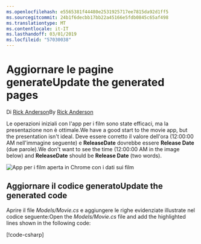 ```yaml
---
ms.openlocfilehash: e5565381f44480e2531925717ee7815da92d1ff5
ms.sourcegitcommit: 24b1f6decbb17bb22a45166e5fdb0845c65af498
ms.translationtype: MT
ms.contentlocale: it-IT
ms.lasthandoff: 03/01/2019
ms.locfileid: "57030038"
---
```

# <a name="update-the-generated-pages"></a><span data-ttu-id="ff387-101">Aggiornare le pagine generate</span><span class="sxs-lookup"><span data-stu-id="ff387-101">Update the generated pages</span></span>

<span data-ttu-id="ff387-102">Di [Rick Anderson](https://twitter.com/RickAndMSFT)</span><span class="sxs-lookup"><span data-stu-id="ff387-102">By [Rick Anderson](https://twitter.com/RickAndMSFT)</span></span>

<span data-ttu-id="ff387-103">Le operazioni iniziali con l'app per i film sono state efficaci, ma la presentazione non è ottimale.</span><span class="sxs-lookup"><span data-stu-id="ff387-103">We have a good start to the movie app, but the presentation isn't ideal.</span></span> <span data-ttu-id="ff387-104">Deve essere corretto il valore dell'ora (12:00:00 AM nell'immagine seguente) e **ReleaseDate** dovrebbe essere **Release Date** (due parole).</span><span class="sxs-lookup"><span data-stu-id="ff387-104">We don't want to see the time (12:00:00 AM in the image below) and **ReleaseDate** should be **Release Date** (two words).</span></span>

![App per i film aperta in Chrome con i dati sui film](../../tutorials/razor-pages/sql/_static/m55.png)

## <a name="update-the-generated-code"></a><span data-ttu-id="ff387-106">Aggiornare il codice generato</span><span class="sxs-lookup"><span data-stu-id="ff387-106">Update the generated code</span></span>

<span data-ttu-id="ff387-107">Aprire il file *Models/Movie.cs* e aggiungere le righe evidenziate illustrate nel codice seguente:</span><span class="sxs-lookup"><span data-stu-id="ff387-107">Open the *Models/Movie.cs* file and add the highlighted lines shown in the following code:</span></span>

[!code-csharp[](code/Models/Movie.cs?highlight=2,11-12)]
